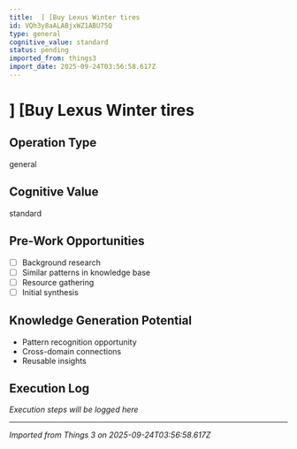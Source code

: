 ```yaml
---
title:  ] [Buy Lexus Winter tires
id: VQh3y8aALABjxWZ1ABU75Q
type: general
cognitive_value: standard
status: pending
imported_from: things3
import_date: 2025-09-24T03:56:58.617Z
---
```


#  ] [Buy Lexus Winter tires

## Operation Type
general

## Cognitive Value
standard

## Pre-Work Opportunities
- [ ] Background research
- [ ] Similar patterns in knowledge base
- [ ] Resource gathering
- [ ] Initial synthesis

## Knowledge Generation Potential
- Pattern recognition opportunity
- Cross-domain connections
- Reusable insights

## Execution Log
*Execution steps will be logged here*

---
*Imported from Things 3 on 2025-09-24T03:56:58.617Z*
